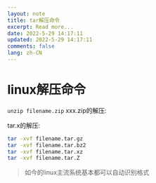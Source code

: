 ```yaml
---
layout: note
title: tar解压命令
excerpt: Read more...
date: 2022-5-29 14:17:11
updated: 2022-5-29 14:17:11
comments: false
lang: zh-CN
---
```


# linux解压命令

`unzip filename.zip` xxx.zip的解压:

tar.x的解压:
```sh
tar -xvf filename.tar.gz
tar -xvf filename.tar.bz2
tar -xvf filename.tar.xz
tar -xvf filename.tar.Z
```

> 如今的linux主流系统基本都可以自动识别格式
  